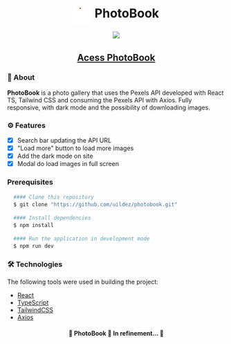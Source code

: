 <h1 align="center" color="white"><img height="40" valign="top" src="./src/assets/images/SVG/logo-light.svg"/>  Photo<strong>Book</strong></h1>

<div align="center"><img src="./src/assets/photoBook.gif" width="900"/></div>
<h2 align="center"><a color="white" href="https://photobook-api.vercel.app/">Acess PhotoBook</a></h2>

### 📕 About

**PhotoBook** is a photo gallery that uses the Pexels API developed with React TS, Tailwind CSS and consuming the Pexels API with Axios. Fully responsive, with dark mode and the possibility of downloading images.

### ⚙️ Features

- [x] Search bar updating the API URL
- [x] "Load more" button to load more images
- [x] Add the dark mode on site
- [x] Modal do load images in full screen

### Prerequisites

```bash
  #### Clone this repository
  $ git clone "https://github.com/uildez/photobook.git"
```

```bash
  #### Install dependencies
  $ npm install
```

```bash
  #### Run the application in development mode
  $ npm run dev
```

### 🛠 Technologies

The following tools were used in building the project:

- [React](https://pt-br.reactjs.org/)
- [TypeScript](https://www.typescriptlang.org/)
- [TailwindCSS](https://tailwindcss.com/docs/installation)
- [Axios](https://mui.com/material-ui/)

<h4 align="center">
🚧 PhotoBook 🚀 In refinement... 🚧
</h4>
